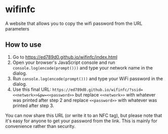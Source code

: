 # wifinfc
A website that allows you to copy the wifi password from the URL parameters
## How to use
1. Go to https://ed789d0.github.io/wifinfc/index.html
2. Open your browser's JavaScript console and run `console.log(encode(prompt()))` and type your network name in the dialog.
3. Run `console.log(encode(prompt()))` and type your WiFi password in the dialog.
4. Use this final URL: `https://ed789d0.github.io/wifinfc/?ssid=<<network>>&pw=<<password>>` but replace `<<network>>` with whatever was printed after step 2 and replace `<<password>>` with whatever was printed after step 3.

You can now share this URL (or write it to an NFC tag), but please note that it's easy for anyone to get your password from the link.
This is mainly for convenience rather than security.

